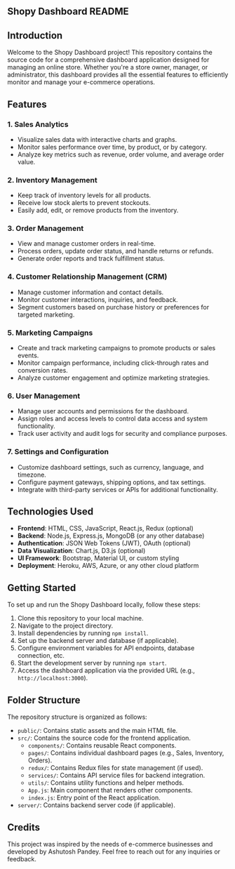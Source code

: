 **Shopy Dashboard README**
---

## Introduction

Welcome to the Shopy Dashboard project! This repository contains the source code for a comprehensive dashboard application designed for managing an online store. Whether you're a store owner, manager, or administrator, this dashboard provides all the essential features to efficiently monitor and manage your e-commerce operations.

## Features

### 1. Sales Analytics
- Visualize sales data with interactive charts and graphs.
- Monitor sales performance over time, by product, or by category.
- Analyze key metrics such as revenue, order volume, and average order value.

### 2. Inventory Management
- Keep track of inventory levels for all products.
- Receive low stock alerts to prevent stockouts.
- Easily add, edit, or remove products from the inventory.

### 3. Order Management
- View and manage customer orders in real-time.
- Process orders, update order status, and handle returns or refunds.
- Generate order reports and track fulfillment status.

### 4. Customer Relationship Management (CRM)
- Manage customer information and contact details.
- Monitor customer interactions, inquiries, and feedback.
- Segment customers based on purchase history or preferences for targeted marketing.

### 5. Marketing Campaigns
- Create and track marketing campaigns to promote products or sales events.
- Monitor campaign performance, including click-through rates and conversion rates.
- Analyze customer engagement and optimize marketing strategies.

### 6. User Management
- Manage user accounts and permissions for the dashboard.
- Assign roles and access levels to control data access and system functionality.
- Track user activity and audit logs for security and compliance purposes.

### 7. Settings and Configuration
- Customize dashboard settings, such as currency, language, and timezone.
- Configure payment gateways, shipping options, and tax settings.
- Integrate with third-party services or APIs for additional functionality.

## Technologies Used

- **Frontend**: HTML, CSS, JavaScript, React.js, Redux (optional)
- **Backend**: Node.js, Express.js, MongoDB (or any other database)
- **Authentication**: JSON Web Tokens (JWT), OAuth (optional)
- **Data Visualization**: Chart.js, D3.js (optional)
- **UI Framework**: Bootstrap, Material UI, or custom styling
- **Deployment**: Heroku, AWS, Azure, or any other cloud platform

## Getting Started

To set up and run the Shopy Dashboard locally, follow these steps:

1. Clone this repository to your local machine.
2. Navigate to the project directory.
3. Install dependencies by running `npm install`.
4. Set up the backend server and database (if applicable).
5. Configure environment variables for API endpoints, database connection, etc.
6. Start the development server by running `npm start`.
7. Access the dashboard application via the provided URL (e.g., `http://localhost:3000`).

## Folder Structure

The repository structure is organized as follows:

- `public/`: Contains static assets and the main HTML file.
- `src/`: Contains the source code for the frontend application.
  - `components/`: Contains reusable React components.
  - `pages/`: Contains individual dashboard pages (e.g., Sales, Inventory, Orders).
  - `redux/`: Contains Redux files for state management (if used).
  - `services/`: Contains API service files for backend integration.
  - `utils/`: Contains utility functions and helper methods.
  - `App.js`: Main component that renders other components.
  - `index.js`: Entry point of the React application.
- `server/`: Contains backend server code (if applicable).

## Credits

This project was inspired by the needs of e-commerce businesses and developed by Ashutosh Pandey. Feel free to reach out for any inquiries or feedback.

